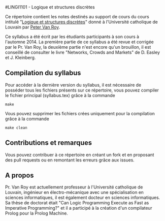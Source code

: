 #LINGI1101 - Logique et structures discrètes

Ce répertoire contient les notes destinés au support de cours du
cours intitulé "[Logique et structures
discrètes](http://www.uclouvain.be/cours-2015-LINGI1101)" donné à l'Université
catholique de Louvain par [Peter Van
Roy]("https://www.info.ucl.ac.be/~pvr/cvvanroy.html").

Ce syllabus a été écrit par les étudiants participants à son cours à
l'automne 2014. La première partie de ce syllabus a été revue et
corrigée par le Pr. Van Roy, la deuxième partie n'est encore qu'un
brouillon, il est conseillé de consulter le livre "Networks, Crowds and
Markets" de D. Easley et J. Kleinberg.

## Compilation du syllabus

Pour accéder à la dernière version du syllabus, il est nécessaire de
posséder tous les fichiers présents sur ce répertoire, vous pouvez
compiler le fichier principal (syllabus.tex) grâce à la commande

```
make
```

Vous pouvez supprimer les fichiers crées uniquement pour la compilation
grâce à la commande

```
make clean
```

## Contributions et remarques

Vous pouvez contribuer à ce répertoire en créant un fork et en proposant
des pull requests ou en remontant les erreurs grâce aux issues.

## A propos

Pr. Van Roy est actuellement professeur à l'Université catholique de
Louvain, ingénieur en électro-mécanique avec une spécialisation en
sciences informatiques, il est également docteur en sciences
informatiques. Sa thèse de doctorat était "Can Logic Programming Execute
as Fast as Imperative Programming?" et il a participé à la création d'un
compilateur Prolog pour la Prolog Machine.
